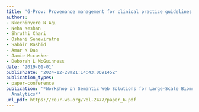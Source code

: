 ```yaml
---
title: 'G-Prov: Provenance management for clinical practice guidelines'
authors:
- Nkechinyere N Agu
- Neha Keshan
- Shruthi Chari
- Oshani Seneviratne
- Sabbir Rashid
- Amar K Das
- Jamie Mccusker
- Deborah L McGuinness
date: '2019-01-01'
publishDate: '2024-12-28T21:14:43.069145Z'
publication_types:
- paper-conference
publication: '*Workshop on Semantic Web Solutions for Large-Scale Biomedical Data
  Analytics*'
url_pdf: https://ceur-ws.org/Vol-2477/paper_6.pdf
---
```

